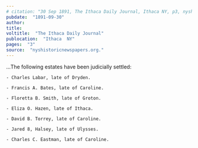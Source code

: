```yaml
---
# citation: "30 Sep 1891, The Ithaca Daily Journal, Ithaca NY, p3, nyshistoricnewspapers.org. "
pubdate:  "1891-09-30"
author: 
title: 
voltitle:  "The Ithaca Daily Journal"
publocation:  "Ithaca  NY"
pages:  "3"
source:  "nyshistoricnewspapers.org."
---
```

...The following estates have been judicially settled: 

    - Charles Labar, late of Dryden. 

    - Francis A. Bates, late of Caroline. 

    - Floretta B. Smith, late of Groton. 

    - Eliza O. Hazen, late of Ithaca. 

    - David B. Torrey, late of Caroline. 

    - Jared 8, Halsey, late of Ulysses. 

    - Charles C. Eastman, late of Caroline.

